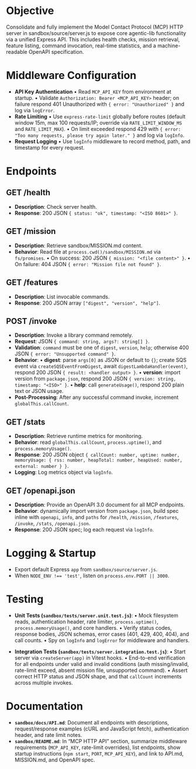 # Objective
Consolidate and fully implement the Model Contact Protocol (MCP) HTTP server in sandbox/source/server.js to expose core agentic-lib functionality via a unified Express API. This includes health checks, mission retrieval, feature listing, command invocation, real-time statistics, and a machine-readable OpenAPI specification.

# Middleware Configuration
- **API Key Authentication**
  • Read `MCP_API_KEY` from environment at startup.
  • Validate `Authorization: Bearer <MCP_API_KEY>` header; on failure respond 401 Unauthorized with `{ error: "Unauthorized" }` and log via `logError`.
- **Rate Limiting**
  • Use `express-rate-limit` globally before routes (default window 15m, max 100 requests/IP; override via `RATE_LIMIT_WINDOW_MS` and `RATE_LIMIT_MAX`).
  • On limit exceeded respond 429 with `{ error: "Too many requests, please try again later." }` and log via `logInfo`.
- **Request Logging**
  • Use `logInfo` middleware to record method, path, and timestamp for every request.

# Endpoints
## GET /health
- **Description**: Check server health.
- **Response**: 200 JSON `{ status: "ok", timestamp: "<ISO 8601>" }`.

## GET /mission
- **Description**: Retrieve sandbox/MISSION.md content.
- **Behavior**: Read file at `process.cwd()/sandbox/MISSION.md` via `fs/promises`.
  • On success: 200 JSON `{ mission: "<file content>" }`.
  • On failure: 404 JSON `{ error: "Mission file not found" }`.

## GET /features
- **Description**: List invocable commands.
- **Response**: 200 JSON array `["digest", "version", "help"]`.

## POST /invoke
- **Description**: Invoke a library command remotely.
- **Request**: JSON `{ command: string, args?: string[] }`.
- **Validation**: `command` must be one of `digest`, `version`, `help`; otherwise 400 JSON `{ error: "Unsupported command" }`.
- **Behavior**:
  • **digest**: parse `args[0]` as JSON or default to `{}`; create SQS event via `createSQSEventFromDigest`, await `digestLambdaHandler(event)`, respond 200 JSON `{ result: <handler output> }`.
  • **version**: import version from `package.json`, respond 200 JSON `{ version: string, timestamp: "<ISO>" }`.
  • **help**: call `generateUsage()`, respond 200 plain text or JSON usage.
- **Post-Processing**: After any successful command invoke, increment `globalThis.callCount`.

## GET /stats
- **Description**: Retrieve runtime metrics for monitoring.
- **Behavior**: read `globalThis.callCount`, `process.uptime()`, and `process.memoryUsage()`.
- **Response**: 200 JSON object `{ callCount: number, uptime: number, memoryUsage: { rss: number, heapTotal: number, heapUsed: number, external: number } }`.
- **Logging**: Log metrics object via `logInfo`.

## GET /openapi.json
- **Description**: Provide an OpenAPI 3.0 document for all MCP endpoints.
- **Behavior**: dynamically import version from `package.json`, build spec inline with `openapi`, `info`, and `paths` for `/health`, `/mission`, `/features`, `/invoke`, `/stats`, `/openapi.json`.
- **Response**: 200 JSON spec; log each request via `logInfo`.

# Logging & Startup
- Export default Express `app` from `sandbox/source/server.js`.
- When `NODE_ENV !== 'test'`, listen on `process.env.PORT || 3000`.

# Testing
- **Unit Tests (`sandbox/tests/server.unit.test.js`)**:
  • Mock filesystem reads, authentication header, rate limiter, `process.uptime()`, `process.memoryUsage()`, and core handlers.
  • Verify status codes, response bodies, JSON schemas, error cases (401, 429, 400, 404), and call counts.
  • Spy on `logInfo` and `logError` for middleware and handlers.

- **Integration Tests (`sandbox/tests/server.integration.test.js`)**:
  • Start server via `createServer(app)` in Vitest hooks.
  • End-to-end verification for all endpoints under valid and invalid conditions (auth missing/invalid, rate-limit exceed, absent mission file, unsupported command).
  • Assert correct HTTP status and JSON shape, and that `callCount` increments across multiple invokes.

# Documentation
- **`sandbox/docs/API.md`**: Document all endpoints with descriptions, request/response examples (cURL and JavaScript fetch), authentication header, and rate limit notes.
- **`sandbox/README.md`**: In “MCP HTTP API” section, summarize middleware requirements (`MCP_API_KEY`, rate-limit overrides), list endpoints, show startup instructions (`npm start`, `PORT`, `MCP_API_KEY`), and link to API.md, MISSION.md, and OpenAPI spec.
